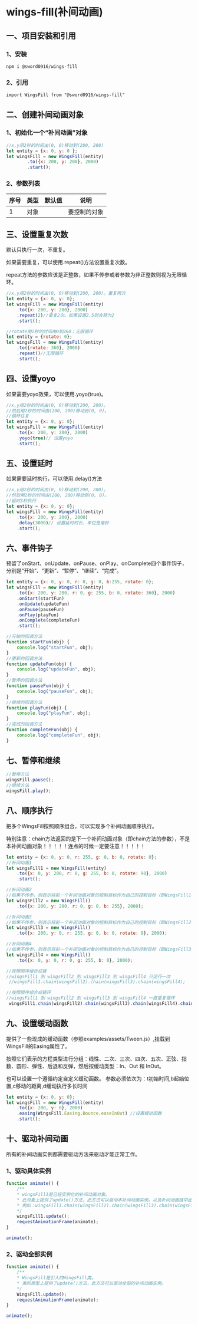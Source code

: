 # wings-fill(补间动画)

## 一、项目安装和引用
### 1、安装
```
npm i @sword0916/wings-fill
```

### 2、引用
```
import WingsFill from "@sword0916/wings-fill"
```

## 二、创建补间动画对象
### 1、初始化一个“补间动画”对象
```javascript
//x,y用2秒的时间由(0, 0)移动到(200, 200)
let entity = {x: 0, y: 0 };
let wingsFill = new WingsFill(entity)
        .to({x: 200, y: 200}, 2000)
        .start();
```
### 2、参数列表

|序号|类型|默认值|说明|
|----|----|----|----|
|1|对象| |要控制的对象|

## 三、设置重复次数
默认只执行一次，不重复。

如果需要重复，可以使用.repeat()方法设置重复次数。

repeat方法的参数应该是正整数，如果不传参或者参数为非正整数则视为无限循环。
```javascript
//x,y用2秒的时间由(0, 0)移动到(200, 200)。重复两次
let entity = {x: 0, y: 0};
let wingsFill = new WingsFill(entity)
    .to({x: 200, y: 200}, 2000)
    .repeat(2)//重复2次。如果设置2.5则会转为2
    .start();
```

```javascript
//rotate用2秒的时间由0到360；无限循环
let entity = {rotate: 0};
let wingsFill = new WingsFill(entity)
    .to({rotate: 360}, 2000)
    .repeat()//无限循环
    .start();
```

## 四、设置yoyo

如果需要yoyo效果，可以使用.yoyo(true)。
```javascript
//x,y用2秒的时间由(0, 0)移动到(200, 200)。
//然后用2秒的时间由(200, 200)移动到(0, 0)。
//循环往复
let entity = {x: 0, y: 0};
let wingsFill = new WingsFill(entity)
    .to({x: 200, y: 200}, 2000)
    .yoyo(true)// 设置yoyo
    .start();
```


## 五、设置延时

如果需要延时执行，可以使用.delay()方法
```javascript
//x,y用2秒的时间由(0, 0)移动到(200, 200)。
//然后用2秒的时间由(200, 200)移动到(0, 0)。
//延时3秒执行
let entity = {x: 0, y: 0};
let wingsFill = new WingsFill(entity)
    .to({x: 200, y: 200}, 2000)
    .delay(3000)// 设置延时时长，单位是毫秒
    .start();
```



## 六、事件钩子
预留了onStart、onUpdate、onPause、onPlay、onComplete四个事件钩子，分别是“开始”、“更新”、“暂停”、“继续”、“完成”。
```javascript
let entity = {x: 0, y: 0, r: 0, g: 0, b:255, rotate: 0};
let wingsFill = new WingsFill(entity)
    .to({x: 200, y: 200, r: 0, g: 255, b: 0, rotate: 360}, 2000)
    .onStart(startFun)
    .onUpdate(updateFun)
    .onPause(pauseFun)
    .onPlay(playFun)
    .onComplete(completeFun)
    .start();

//开始的回调方法
function startFun(obj) {
    console.log("startFun", obj);
}
//更新的回调方法
function updateFun(obj) {
    console.log("updateFun", obj);
}
//暂停的回调方法
function pauseFun(obj) {
    console.log("pauseFun", obj);
}
//继续的回调方法
function playFun(obj) {
    console.log("playFun", obj);
}
//完成的回调方法
function completeFun(obj) {
    console.log("completeFun", obj);
}
```

## 七、暂停和继续

```javascript
//暂停方法
wingsFill.pause();
//继续方法
wingsFill.play();
```

## 八、顺序执行
把多个WingsFill按照顺序组合，可以实现多个补间动画顺序执行。

特别注意：chain方法返回的是下一个补间动画对象（即chain方法的参数），不是本补间动画对象！！！！！连点的时候一定要注意！！！！！
```javascript
let entity = {x: 0, y: 0, r: 255, g: 0, b: 0, rotate: 0};
//补间动画1
let wingsFill1 = new WingsFill(entity)
    .to({x: 0, y: 200, r: 0, g: 255, b: 0, rotate: 90}, 2000)
    .start();

//补间动画2
//如果不传参，则表示将前一个补间动画对象的控制目标作为自己的控制目标（即WingsFill1中的entity）。如果传参则表示操作自己的控制目标。
let wingsFill2 = new WingsFill()
    .to({x: 200, y: 200, r: 0, g: 0, b: 255}, 2000);

//补间动画3
//如果不传参，则表示将前一个补间动画对象的控制目标作为自己的控制目标（即WingsFill2中的entity）。如果传参则表示操作自己的控制目标。
let wingsFill3 = new WingsFill()
    .to({x: 200, y: 0, r: 255, g: 0, b: 0, rotate: 0}, 2000);

//补间动画4
//如果不传参，则表示将前一个补间动画对象的控制目标作为自己的控制目标（即WingsFill3中的entity）。如果传参则表示操作自己的控制目标。
let wingsFill4 = new WingsFill()
    .to({x: 0, y: 0, r: 0, g: 255, b: 0}, 2000);

//按照顺序组合成链
//wingsFill1 到 wingsFill2 到 wingsFill3 到 wingsFill4 只运行一次
 //wingsFill1.chain(wingsFill2).chain(wingsFill3).chain(wingsFill4);

//按照顺序组合成链环
//wingsFill1 到 wingsFill2 到 wingsFill3 到 wingsFill4 一直重复循环
 wingsFill1.chain(wingsFill2).chain(wingsFill3).chain(wingsFill4).chain(wingsFill1);
```

## 九、设置缓动函数

提供了一些现成的缓动函数（参照examples/assets/Tween.js）,挂载到WingsFill的Easing属性了。

按照它们表示的方程类型进行分组：线性、二次、三次、四次、五次、正弦、指数、圆形、弹性、后退和反弹，然后按缓动类型：In、Out 和 InOut。

也可以设置一个遵循约定自定义缓动函数。
参数必须依次为：t初始时间,b起始位置,c移动的距离,d缓动执行多长时间


```javascript
let entity = {x: 0, y: 0};
let wingsFill = new WingsFill(entity)
    .to({x: 200, y: 0}, 2000)
    .easing(WingsFill.Easing.Bounce.easeInOut) //设置缓动函数
    .start();
```

## 十、驱动补间动画
所有的补间动画实例都需要驱动方法来驱动才能正常工作。

### 1、驱动具体实例
```javascript
function animate() {
    /**
    * wingsFill1是已经实例化的补间动画对象。
    * 此对象上提供了update()方法，此方法可以驱动本补间动画实例，以及补间动画链中此实例之后的实例对象。
    * 例如：wingsFill1.chain(wingsFill2).chain(wingsFill3).chain(wingsFill4);此补间动画链，仅使用wingsFill1的update()方法即可完整驱动。
    */
    wingsFill1.update();
    requestAnimationFrame(animate);
}

animate();
```


### 2、驱动全部实例
```javascript
function animate() {
    /**
    * WingsFill是引入的WingsFill类。
    * 类的原型上提供了update()方法，此方法可以驱动全部的补间动画实例。
    */
    WingsFill.update();
    requestAnimationFrame(animate);
}

animate();
```



